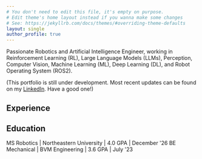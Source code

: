 ```yaml
---
# You don't need to edit this file, it's empty on purpose.
# Edit theme's home layout instead if you wanna make some changes
# See: https://jekyllrb.com/docs/themes/#overriding-theme-defaults
layout: single
author_profile: true
---
```


<!-- ## Robotics and AI Engineer -->

Passionate Robotics and Artificial Intelligence Engineer, working in Reinforcement Learning (RL), Large Language Models (LLMs), Perception, Computer Vision, Machine Learning (ML), Deep Learning (DL), and Robot Operating System (ROS2).

(This portfolio is still under development. Most recent updates can be found on my [LinkedIn](https://www.linkedin.com/in/keivalya). Have a good one!)

## Experience

## Education

MS Robotics | Northeastern University | 4.0 GPA | December '26
BE Mechanical | BVM Engineering | 3.6 GPA | July '23
